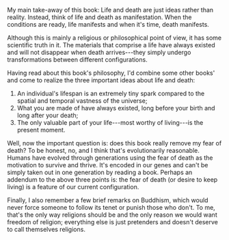 <!-- 2025-no-death-no-fear -->

My main take-away of this book: Life and death are just ideas rather than reality. Instead, think of life and death as manifestation. When the conditions are ready, life manifests and when it's time, death manifests.

Although this is mainly a religious or philosophical point of view, it has some scientific truth in it.
The materials that comprise a life have always existed and will not disappear when death arrives---they simply undergo transformations between different configurations.

Having read about this book's philosophy, I'd combine some other books' and come to realize the three important ideas about life and death:

1. An individual's lifespan is an extremely tiny spark compared to the spatial and temporal vastness of the universe;
2. What you are made of have always existed, long before your birth and long after your death;
3. The only valuable part of your life---most worthy of living---is the present moment.

Well, now the important question is: does this book really remove my fear of death? To be honest, no, and I think that's evolutionarily reasonable. Humans have evolved through generations using the fear of death as the motivation to survive and thrive. It's encoded in our genes and can't be simply taken out in one generation by reading a book. Perhaps an addendum to the above three points is: the fear of death (or desire to keep living) is a feature of our current configuration.

Finally, I also remember a few brief remarks on Buddhism, which would never force someone to follow its tenet or punish those who don't. To me, that's the only way religions should be and the only reason we would want freedom of religion; everything else is just pretenders and doesn't deserve to call themselves religions.